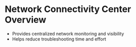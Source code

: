 # Network Connectivity Center Overview

* Provides centralized network monitoring and visibility
* Helps reduce troubleshooting time and effort